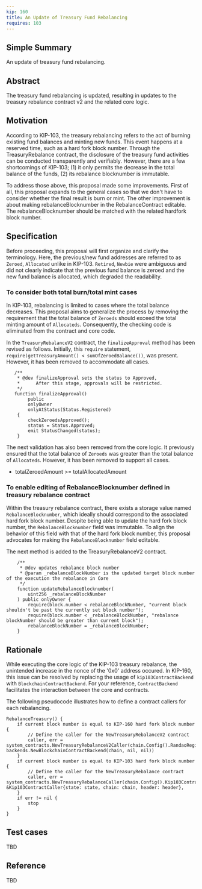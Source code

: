 ```yaml
---
kip: 160
title: An Update of Treasury Fund Rebalancing
requires: 103
---
```


## Simple Summary
An update of treasury fund rebalancing.

## Abstract
The treasury fund rebalancing is updated, resulting in updates to the treasury rebalance contract v2 and the related core logic.

## Motivation
According to KIP-103, the treasury rebalancing refers to the act of burning existing fund balances and minting new funds. This event happens at a reserved time, such as a hard fork block number. Through the TreasuryRebalance contract, the disclosure of the treasury fund activities can be conducted transparently and verifiably. However, there are a few shortcomings of KIP-103; (1) it only permits the decrease in the total balance of the funds, (2) its rebalance blocknumber is immutable.

To address those above, this proposal made some improvements. First of all, this proposal expands to the general cases so that we don't have to consider whether the final result is burn or mint. The other improvement is about making rebalanceBlocknumber in the RebalanceContract editable. The rebalanceBlocknumber should be matched with the related hardfork block number.

## Specification
Before proceeding, this proposal will first organize and clarify the terminology. Here, the previous/new fund addresses are referred to as `Zeroed`, `Allocated` unlike in KIP-103. `Retired`, `Newbie` were ambiguous and did not clearly indicate that the previous fund balance is zeroed and the new fund balance is allocated, which degraded the readability.

### To consider both total burn/total mint cases
In KIP-103, rebalancing is limited to cases where the total balance decreases. This proposal aims to generalize the process by removing the requirement that the total balance of `Zeroeds` should exceed the total minting amount of `Allocateds`. Consequently, the checking code is eliminated from the contract and core code.

In the `TreasuryRebalanceV2` contract, the `finalizeApproval` method has been revised as follows. Initially, this `require` statement, `require(getTreasuryAmount() < sumOfZeroedBalance())`, was present. However, it has been removed to accommodate all cases.

```solidity
   /**
    * @dev finalizeApproval sets the status to Approved,
    *      After this stage, approvals will be restricted.
    */
   function finalizeApproval()
        public
        onlyOwner
        onlyAtStatus(Status.Registered)
    {
        checkZeroedsApproved();
        status = Status.Approved;
        emit StatusChanged(status);
    }
```

The next validation has also been removed from the core logic. It previously ensured that the total balance of `Zeroeds` was greater than the total balance of `Allocateds`. However, it has been removed to support all cases.
* totalZeroedAmount >= totalAllocatedAmount

### To enable editing of RebalanceBlocknumber defined in treasury rebalance contract
Within the treasury rebalance contract, there exists a storage value named `RebalanceBlocknumber`, which ideally should correspond to the associated hard fork block number. Despite being able to update the hard fork block number, the `RebalanceBlocknumber` field was immutable. To align the behavior of this field with that of the hard fork block number, this proposal advocates for making the `RebalanceBlocknumber` field editable.

The next method is added to the TreasuryRebalanceV2 contract.
```solidity
    /**
     * @dev updates rebalance block number
     * @param _rebalanceBlockNumber is the updated target block number of the execution the rebalance in Core
     */
    function updateRebalanceBlocknumber(
        uint256 _rebalanceBlockNumber
    ) public onlyOwner {
        require(block.number < rebalanceBlockNumber, "current block shouldn't be past the currently set block number");
        require(block.number < _rebalanceBlockNumber, "rebalance blockNumber should be greater than current block");
        rebalanceBlockNumber = _rebalanceBlockNumber;
    }
```

## Rationale
While executing the core logic of the KIP-103 treasury rebalance, the unintended increase in the nonce of the '0x0' address occured. In KIP-160, this issue can be resolved by replacing the usage of `kip103ContractBackend` with `BlockchainContractBackend`. For your reference, `ContractBackend` facilitates the interaction between the core and contracts.

The following pseudocode illustrates how to define a contract callers for each rebalancing.
```golang
RebalanceTreasury() {
    if current block number is equal to KIP-160 hard fork block number {
        // Define the caller for the NewTreasuryRebalanceV2 contract
        caller, err = system_contracts.NewTreasuryRebalanceV2Caller(chain.Config().RandaoRegistry.Records["kip160"], backends.NewBlockchainContractBackend(chain, nil, nil))
    }
    if current block number is equal to KIP-103 hard fork block number {
        // Define the caller for the NewTreasuryRebalance contract
        caller, err = system_contracts.NewTreasuryRebalanceCaller(chain.Config().Kip103ContractAddress, &Kip103ContractCaller{state: state, chain: chain, header: header},
    }
    if err != nil {
        stop
    }
}
```
## Test cases
TBD

## Reference
TBD